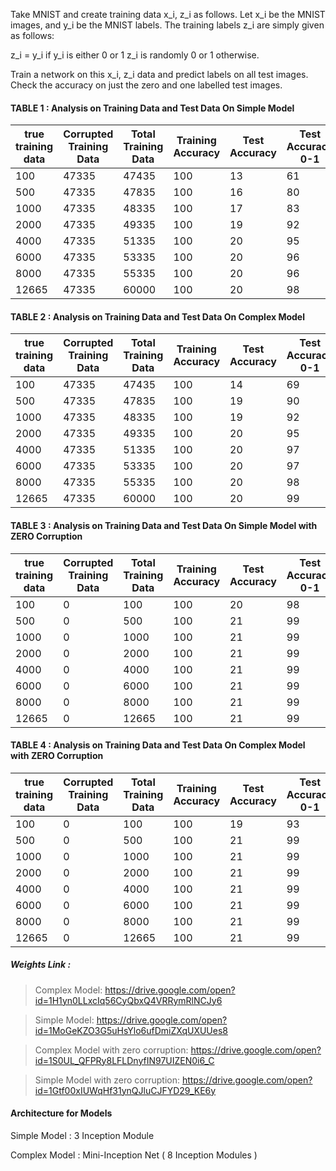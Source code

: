 Take MNIST and create training data x_i, z_i as follows. Let x_i be the MNIST images, and y_i be the MNIST labels. The training labels z_i are simply given as follows:

z_i = y_i if y_i is either 0 or 1 z_i is randomly 0 or 1 otherwise.

Train a network on this x_i, z_i data and predict labels on all test images. Check the accuracy on just the zero and one labelled test images.

#### TABLE 1 : Analysis on Training Data and Test Data On Simple Model


|true training data  | Corrupted Training Data | Total Training Data | Training Accuracy | Test Accuracy | Test Accuracy 0-1 | 
|--------------------| ----------------------- | ------------------- | ----------------- |---------------|---------------------|
| 100               | 47335                   | 47435               | 100               | 13            | 61                  | 
| 500               | 47335                   | 47835               | 100               | 16            | 80                  | 
| 1000               | 47335                   | 48335               | 100               | 17            | 83                  | 
| 2000               | 47335                   | 49335               | 100               | 19            | 92                  | 
| 4000               | 47335                   | 51335               | 100               | 20            | 95                  |
| 6000              | 47335                   | 53335               | 100               | 20            | 96                 |
| 8000              | 47335                   | 55335               | 100               | 20            | 96                  | 
| 12665              | 47335                   | 60000               | 100               | 20            | 98                  |

#### TABLE 2 : Analysis on Training Data and Test Data On Complex Model


|true training data  | Corrupted Training Data | Total Training Data | Training Accuracy | Test Accuracy | Test Accuracy 0-1 | 
|--------------------| ----------------------- | ------------------- | ----------------- |---------------|---------------------|
| 100               | 47335                   | 47435               | 100               | 14            | 69                  | 
| 500               | 47335                   | 47835               | 100               | 19            | 90                  | 
| 1000               | 47335                   | 48335               | 100               | 19            | 92                  | 
| 2000               | 47335                   | 49335               | 100               | 20            | 95                  | 
| 4000               | 47335                   | 51335               | 100               | 20            | 97                  |
| 6000              | 47335                   | 53335               | 100               | 20            | 97                |
| 8000              | 47335                   | 55335               | 100               | 20            | 98                  | 
| 12665              | 47335                   | 60000               | 100               | 20            | 99                  |


#### TABLE 3 : Analysis on Training Data and Test Data On Simple Model with ZERO Corruption

|true training data  | Corrupted Training Data | Total Training Data | Training Accuracy | Test Accuracy | Test Accuracy 0-1 | 
|--------------------| ----------------------- | ------------------- | ----------------- |---------------|---------------------|
| 100              | 0        | 100               | 100               | 20            | 98                  | 
| 500              | 0        | 500               | 100               | 21            | 99                  | 
| 1000             | 0        | 1000              | 100               | 21            | 99                  | 
| 2000             | 0        | 2000              | 100               | 21            | 99                  | 
| 4000             | 0        | 4000              | 100               | 21            | 99                  |
| 6000             | 0        | 6000              | 100               | 21            | 99                  |
| 8000             | 0        | 8000              | 100               | 21            | 99                  | 
| 12665            | 0        | 12665             | 100               | 21            | 99                  |

#### TABLE 4 : Analysis on Training Data and Test Data On Complex Model with ZERO Corruption

|true training data  | Corrupted Training Data | Total Training Data | Training Accuracy | Test Accuracy | Test Accuracy 0-1 | 
|--------------------| ----------------------- | ------------------- | ----------------- |---------------|---------------------|
| 100              | 0        | 100               | 100               | 19            | 93                  | 
| 500              | 0        | 500               | 100               | 21            | 99                  | 
| 1000             | 0        | 1000              | 100               | 21            | 99                  | 
| 2000             | 0        | 2000              | 100               | 21            | 99                  | 
| 4000             | 0        | 4000              | 100               | 21            | 99                  |
| 6000             | 0        | 6000              | 100               | 21            | 99                  |
| 8000             | 0        | 8000              | 100               | 21            | 99                  | 
| 12665            | 0        | 12665             | 100               | 21            | 99                  |

##### Weights Link : 
> Complex Model: https://drive.google.com/open?id=1H1yn0LLxcIq56CyQbxQ4VRRymRlNCJy6

> Simple Model:  https://drive.google.com/open?id=1MoGeKZO3G5uHsYlo6ufDmiZXqUXUUes8

> Complex Model with zero corruption: https://drive.google.com/open?id=1S0UL_QFPRy8LFLDnyfIN97UIZEN0i6_C

> Simple Model with zero corruption:  https://drive.google.com/open?id=1Gtf00xIUWqHf31ynQJluCJFYD29_KE6y


#### Architecture for Models
Simple Model : 3 Inception Module

Complex Model : Mini-Inception Net ( 8 Inception Modules )
